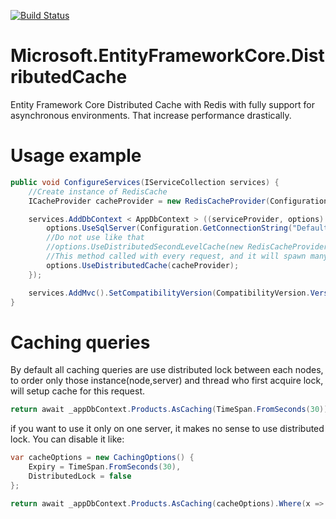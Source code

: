 [![Build Status](https://grinay.visualstudio.com/Microsoft.EntityFrameworkCore.DistributedCache/_apis/build/status/Microsoft.EntityFrameworkCore.DistributedCache-CI?branchName=master)](https://grinay.visualstudio.com/Microsoft.EntityFrameworkCore.DistributedCache/_build/latest?definitionId=6&branchName=master)

# Microsoft.EntityFrameworkCore.DistributedCache
Entity Framework Core Distributed Cache with Redis with fully support for asynchronous environments. That increase performance drastically.

# Usage example
```csharp
public void ConfigureServices(IServiceCollection services) {
    //Create instance of RedisCache
    ICacheProvider cacheProvider = new RedisCacheProvider(Configuration.GetConnectionString("Redis"));

    services.AddDbContext < AppDbContext > ((serviceProvider, options) => {
        options.UseSqlServer(Configuration.GetConnectionString("Default"));
        //Do not use like that 
        //options.UseDistributedSecondLevelCache(new RedisCacheProvider);
        //This method called with every request, and it will spawn many redis cache instances
        options.UseDistributedCache(cacheProvider);
    });

    services.AddMvc().SetCompatibilityVersion(CompatibilityVersion.Version_2_2).AddControllersAsServices();
}
```

# Caching queries

By default all caching queries are use distributed lock between each nodes, to order only those instance(node,server) and thread who first acquire lock, will setup cache for this request. 

```csharp
return await _appDbContext.Products.AsCaching(TimeSpan.FromSeconds(30)).Where(x => x.Id != Guid.Empty).ToListAsync();
```
if you want to use it only on one server, it makes no sense to use distributed lock.
You can disable it like:
```csharp
var cacheOptions = new CachingOptions() {
    Expiry = TimeSpan.FromSeconds(30),
    DistributedLock = false
};

return await _appDbContext.Products.AsCaching(cacheOptions).Where(x => x.Id != Guid.Empty).ToListAsync();
```
